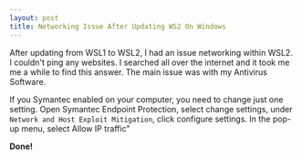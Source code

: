 ```yaml
---
layout: post
title: Networking Issue After Updating WS2 On Windows
---
```


After updating from WSL1 to WSL2, I had an issue networking within WSL2. I couldn't ping any websites. I searched all over the internet and it took me me a while to find this answer. The main issue was with my Antivirus Software.  

If you Symantec enabled on your computer, you need to change just one setting. Open Symantec Endpoint Protection, select change settings, under `Network and Host Exploit Mitigation`, click configure settings. In the pop-up menu, select Allow IP traffic"

**Done!**
